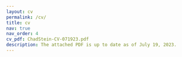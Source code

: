 ```yaml
---
layout: cv
permalink: /cv/
title: cv
nav: true
nav_order: 4
cv_pdf: ChadStein-CV-071923.pdf
description: The attached PDF is up to date as of July 19, 2023.
---
```


